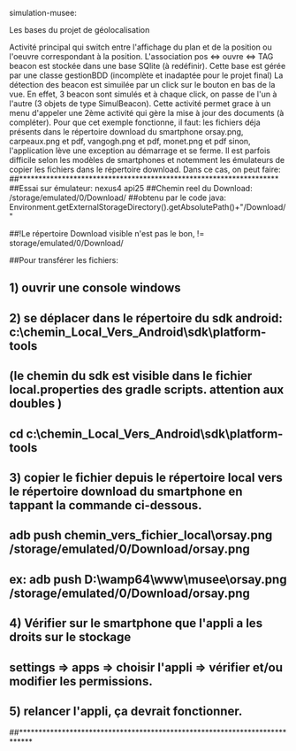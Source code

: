 simulation-musee:

Les bases du projet de géolocalisation

Activité principal qui switch entre l'affichage du plan et de la position ou l'oeuvre correspondant à la position. L'association pos <=> ouvre <=> TAG beacon est stockée dans une base SQlite (à redéfinir).
Cette base est gérée par une classe gestionBDD (incomplète et inadaptée pour le projet final) La détection des beacon est simuilée par un click sur le bouton en bas de la vue. En effet, 3 beacon sont simulés et à chaque click, on passe de l'un à l'autre (3 objets de type SimulBeacon).
Cette activité permet grace à un menu d'appeler une 2ème activité qui gère la mise à jour des documents (à compléter).
Pour que cet exemple fonctionne, il faut: 
les fichiers déja présents dans le répertoire download du smartphone orsay.png, carpeaux.png et pdf, vangogh.png et pdf, monet.png et pdf sinon, l'application lève une exception au démarrage et se ferme.
Il est parfois difficile selon les modèles de smartphones et notemment les émulateurs de copier les fichiers dans le répertoire download. Dans ce cas, on peut faire:
##*******************************************************************
##Essai sur émulateur: nexus4 api25
##Chemin reel du Download: /storage/emulated/0/Download/
##obtenu par le code java: Environment.getExternalStorageDirectory().getAbsolutePath()+"/Download/"

##!Le répertoire Download visible n'est pas le bon, != storage/emulated/0/Download/

##Pour transférer les fichiers:
## 1) ouvrir une console windows
## 2) se déplacer dans le répertoire du sdk android: c:\chemin_Local_Vers_Android\sdk\platform-tools
##	 (le chemin du sdk est visible dans le fichier local.properties des gradle scripts. attention aux doubles \)
##	cd c:\chemin_Local_Vers_Android\sdk\platform-tools
## 3) copier le fichier depuis le répertoire local vers le répertoire download du smartphone en tappant la commande ci-dessous.
##	adb push chemin_vers_fichier_local\orsay.png /storage/emulated/0/Download/orsay.png

##	ex: adb push D:\wamp64\www\musee\orsay.png /storage/emulated/0/Download/orsay.png
##
## 4) Vérifier sur le smartphone que l'appli a les droits sur le stockage
##	settings => apps => choisir l'appli => vérifier et/ou modifier les permissions.
##
##
## 5) relancer l'appli, ça devrait fonctionner.
##***************************************************************************
